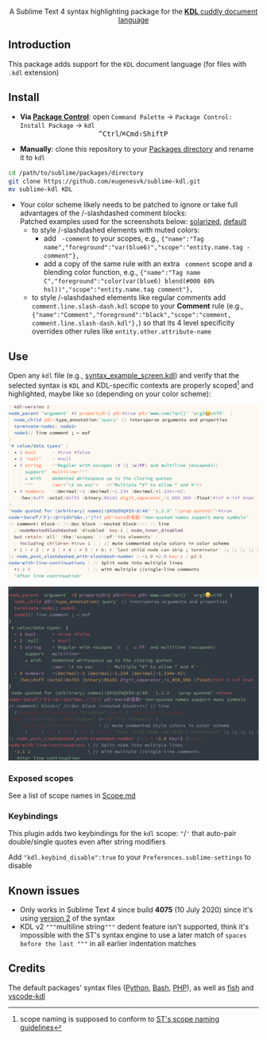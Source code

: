 <p align="center">
A Sublime Text 4 syntax highlighting package for the <a href="https://kdl.dev"><b>KDL</b> cuddly document language</a>
</p>

## Introduction

This package adds support for the `KDL` document language (for files with `.kdl` extension)

## Install

- __Via [Package Control](https://packagecontrol.io)__: open `Command Palette` → `Package Control: Install Package` → `kdl`<br>
                                          <kbd>^Ctrl</kbd>/<kbd>⌘Cmd</kbd><kbd>⇧Shift</kbd><kbd>P</kbd>

- __Manually__: clone this repository to your [Packages directory](https://www.sublimetext.com/docs/packages.html) and rename it to `kdl`
```sh
cd /path/to/sublime/packages/directory
git clone https://github.com/eugenesvk/sublime-kdl.git
mv sublime-kdl KDL
```

- Your color scheme likely needs to be patched to ignore or take full advantages of the /-slashdashed comment blocks:
  <br>Patched examples used for the screenshots below: [solarized](./src/ESCombo.sublime-color-scheme), [default](./src/Mariana.sublime-color-scheme)
  - to style /-slashdashed elements with muted colors:
    - add ` -comment` to your scopes, e.g.,
      `{"name":"Tag name","foreground":"var(blue6)","scope":"entity.name.tag -comment"},`
    - add a copy of the same rule with an extra ` comment` scope and a blending color function, e.g.,
      `{"name":"Tag name C","foreground":"color(var(blue6) blend(#000 60% hsl))","scope":"entity.name.tag comment"},`
  - to style /-slashdashed elements like regular comments add `comment.line.slash-dash.kdl` scope to your __Comment__ rule (e.g., `{"name":"Comment","foreground":"black","scope":"comment, comment.line.slash-dash.kdl"},`) so that its 4 level specificity overrides other rules like `entity.other.attribute-name`

## Use

Open any `kdl` file (e.g., [syntax_example_screen.kdl](./test/syntax_example_screen.kdl)) and verify that the selected syntax is `KDL` and KDL-specific contexts are properly scoped[^1] and highlighted, maybe like so (depending on your color scheme):

![KDL syntax screenshot solarized](https://github.com/eugenesvk/sublime-KDL/blob/main/doc/KDL2_syntax_light.png?raw=true "Custom solarized scheme")

![KDL syntax screenshot default](https://github.com/eugenesvk/sublime-KDL/blob/main/doc/KDL2_syntax_dark.png?raw=true "Default color scheme")

[^1]: scope naming is supposed to conform to [ST's scope naming guidelines](https://www.sublimetext.com/docs/scope_naming.html)

### Exposed scopes

See a list of scope names in [Scope.md](./Scope.md)

### Keybindings

This plugin adds two keybindings for the `kdl` scope: `"`/`'` that auto-pair double/single quotes even after string modifiers

Add `"kdl.keybind_disable":true` to your `Preferences.sublime-settings` to disable

## Known issues

- Only works in Sublime Text 4 since build __4075__ (10 July 2020) since it's using [version 2](https://www.sublimetext.com/docs/syntax.html) of the syntax
- KDL v2 `"""`multiline string`"""` dedent feature isn't supported, think it's impossible with the ST's syntax engine to use a later match of `spaces before the last """` in all earlier indentation matches

## Credits

The default packages' syntax files ([Python](https://github.com/sublimehq/Packages/blob/master/Python/Python.sublime-syntax), [Bash](https://github.com/sublimehq/Packages/blob/master/ShellScript/Bash.sublime-syntax), [PHP](https://github.com/sublimehq/Packages/blob/master/PHP/PHP.sublime-syntax)), as well as [fish](https://github.com/Phidica/sublime-fish/blob/master/fish.sublime-syntax) and [vscode-kdl](https://github.com/kdl-org/vscode-kdl)
